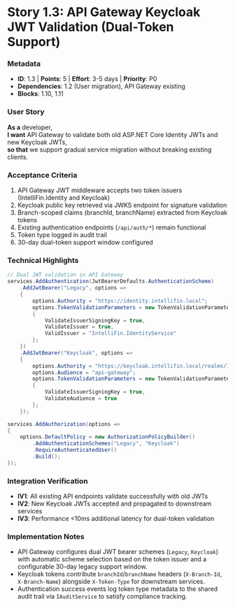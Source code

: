 # Story 1.3: API Gateway Keycloak JWT Validation (Dual-Token Support)

### Metadata
- **ID**: 1.3 | **Points**: 5 | **Effort**: 3-5 days | **Priority**: P0
- **Dependencies**: 1.2 (User migration), API Gateway existing
- **Blocks**: 1.10, 1.11

### User Story
**As a** developer,  
**I want** API Gateway to validate both old ASP.NET Core Identity JWTs and new Keycloak JWTs,  
**so that** we support gradual service migration without breaking existing clients.

### Acceptance Criteria
1. API Gateway JWT middleware accepts two token issuers (IntelliFin.Identity and Keycloak)
2. Keycloak public key retrieved via JWKS endpoint for signature validation
3. Branch-scoped claims (branchId, branchName) extracted from Keycloak tokens
4. Existing authentication endpoints (`/api/auth/*`) remain functional
5. Token type logged in audit trail
6. 30-day dual-token support window configured

### Technical Highlights
```csharp
// Dual JWT validation in API Gateway
services.AddAuthentication(JwtBearerDefaults.AuthenticationScheme)
    .AddJwtBearer("Legacy", options =>
    {
        options.Authority = "https://identity.intellifin.local";
        options.TokenValidationParameters = new TokenValidationParameters
        {
            ValidateIssuerSigningKey = true,
            ValidateIssuer = true,
            ValidIssuer = "IntelliFin.IdentityService"
        };
    })
    .AddJwtBearer("Keycloak", options =>
    {
        options.Authority = "https://keycloak.intellifin.local/realms/IntelliFin";
        options.Audience = "api-gateway";
        options.TokenValidationParameters = new TokenValidationParameters
        {
            ValidateIssuerSigningKey = true,
            ValidateAudience = true
        };
    });

services.AddAuthorization(options =>
{
    options.DefaultPolicy = new AuthorizationPolicyBuilder()
        .AddAuthenticationSchemes("Legacy", "Keycloak")
        .RequireAuthenticatedUser()
        .Build();
});
```

### Integration Verification
- **IV1**: All existing API endpoints validate successfully with old JWTs
- **IV2**: New Keycloak JWTs accepted and propagated to downstream services
- **IV3**: Performance <10ms additional latency for dual-token validation

### Implementation Notes
- API Gateway configures dual JWT bearer schemes (`Legacy`, `Keycloak`) with automatic scheme selection based on the token issuer and a configurable 30-day legacy support window.
- Keycloak tokens contribute `branchId`/`branchName` headers (`X-Branch-Id`, `X-Branch-Name`) alongside `X-Token-Type` for downstream services.
- Authentication success events log token type metadata to the shared audit trail via `IAuditService` to satisfy compliance tracking.
